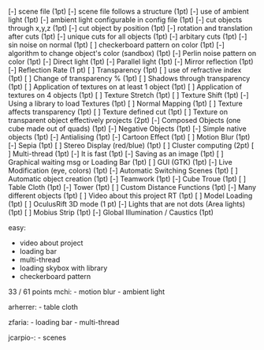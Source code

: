 [-] scene file (1pt)
[-] scene file follows a structure (1pt)
[-] use of ambient light (1pt)
[-] ambient light configurable in config file (1pt)
[-] cut objects through x,y,z (1pt)
[-] cut object by position (1pt)
[-] rotation and translation after cuts (1pt)
[-] unique cuts for all objects (1pt)
[-] arbitary cuts (1pt)
[-] sin noise on normal (1pt)
[ ] checkerboard pattern on color (1pt)
[-] algorithm to change object's color (sandbox) (1pt)
[-] Perlin noise pattern on color (1pt)
[-] Direct light (1pt)
[-] Parallel light (1pt)
[-] Mirror reflection (1pt)
[-] Reflection Rate (1 pt)
[ ] Transparency (1pt)
[ ] use of refractive index (1pt)
[ ] Change of transparency % (1pt)
[ ] Shadows through transparency (1pt)
[ ] Application of textures on at least 1 object (1pt)
[ ] Application of textures on 4 objects (1pt)
[ ] Texture Stretch (1pt)
[ ] Texture Shift (1pt)
[-] Using a library to load Textures (1pt)
[ ] Normal Mapping (1pt)
[ ] Texture affects transparency (1pt)
[ ] Texture defined cut (1pt)
[ ] Texture on transparent object effectively projects (2pt)
[-] Composed Objects (one cube made out of quads) (1pt)
[-] Negative Objects (1pt)
[-] Simple native objects (1pt)
[-] Antialising (1pt)
[-] Cartoon Effect (1pt)
[ ] Motion Blur (1pt)
[-] Sepia (1pt)
[ ] Stereo Display (red/blue) (1pt)
[ ] Cluster computing (2pt)
[ ] Multi-thread (1pt)
[-] It is fast (1pt)
[-] Saving as an image (1pt)
[ ] Graphical waiting msg or Loading Bar (1pt)
[ ] GUI (GTK) (1pt)
[-] Live Modification (eye, colors) (1pt)
[-] Automatic Switching Scenes (1pt)
[ ] Automatic object creation (1pt)
[-] Teamwork (1pt)
[-] Cube Troue (1pt)
[ ] Table Cloth (1pt)
[-] Tower (1pt)
[ ] Custom Distance Functions (1pt)
[-] Many different objects (1pt)
[ ] Video about this project RT (1pt)
[ ] Model Loading (1pt)
[ ] OculusRift 3D mode (1 pt)
[-] Lights that are not dots (Area lights) (1pt)
[ ] Mobius Strip (1pt)
[-] Global Illumination / Caustics (1pt)

easy:
- video about project
- loading bar
- multi-thread
- loading skybox with library
- checkerboard pattern


33 / 61 points
mchi:
	- motion blur
	- ambient light

arherrer:
	- table cloth

zfaria:
	- loading bar
	- multi-thread

jcarpio-:
	- scenes
